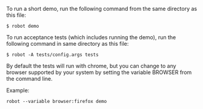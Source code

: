 To run a short demo, run the following command from the same directory
as this file:

    $ robot demo

To run acceptance tests (which includes running the demo), run the following
command in same directory as this file:

    $ robot -A tests/config.args tests


By default the tests will run with chrome, but you can change to any
browser supported by your system by setting the variable BROWSER
from the command line.

Example:

    robot --variable browser:firefox demo

